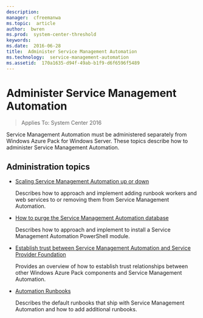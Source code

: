 ```yaml
---
description:  
manager:  cfreemanwa
ms.topic:  article
author:  bwren
ms.prod:  system-center-threshold
keywords:  
ms.date:  2016-06-28
title:  Administer Service Management Automation
ms.technology:  service-management-automation
ms.assetid:  170a1635-d94f-49ab-b1f9-d6f6596f5489
---
```


# Administer Service Management Automation

>Applies To: System Center 2016

Service Management Automation must be administered separately from Windows Azure Pack for Windows Server. These topics describe how to administer Service Management Automation.

## Administration topics

-   [Scaling Service Management Automation up or down](Scaling-Service-Management-Automation-up-or-down.md)

    Describes how to approach and implement adding runbook workers and web services to or removing them from Service Management Automation.

-   [How to purge the Service Management Automation database](How-to-purge-the-Service-Management-Automation-database.md)

    Describes how to approach and implement to install a Service Management Automation PowerShell module.

-   [Establish trust between Service Management Automation and Service Provider Foundation](Establish-trust-between-Service-Management-Automation-and-Service-Provider-Foundation.md)

    Provides an overview of how to establish trust relationships between other Windows Azure Pack components and Service Management Automation.

-   [Automation Runbooks](Automation-Runbooks.md)

    Describes the default runbooks that ship with Service Management Automation and how to add additional runbooks.
